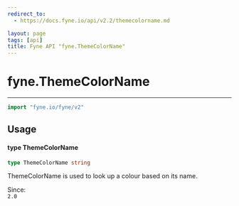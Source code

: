 ```yaml
---
redirect_to:
  - https://docs.fyne.io/api/v2.2/themecolorname.md

layout: page
tags: [api]
title: Fyne API "fyne.ThemeColorName"
---
```



# fyne.ThemeColorName
---
```go
import "fyne.io/fyne/v2"
```

## Usage

#### type ThemeColorName

```go
type ThemeColorName string
```

ThemeColorName is used to look up a colour based on its name.


<div class="since">Since: <code>
2.0</code></div>
